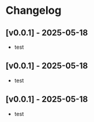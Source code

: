 # Changelog

## [v0.0.1] - 2025-05-18

- test



## [v0.0.1] - 2025-05-18

- test



## [v0.0.1] - 2025-05-18

- test













